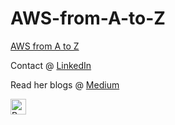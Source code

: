 # AWS-from-A-to-Z

<a href="https://dasikamadhu.github.io/AWS-from-A-to-Z/index.html" target="_blank"> AWS from A to Z </a>

<p> Contact @ <a href="https://www.linkedin.com/in/dasika-madhu-nimeshika/" target="_blank"> LinkedIn </a></p>
<p>Read her blogs @ <a href="https://madhue.medium.com" target="_blank"> Medium </a></p>

<a href="https://www.buymeacoffee.com/nimeshika" target="_blank"><img src="https://cdn.buymeacoffee.com/buttons/v2/default-yellow.png" alt="Buy Me A Coffee" style="width: 25px; height: 25px;"></a>
